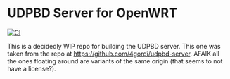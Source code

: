 # UDPBD Server for OpenWRT

[![CI](https://github.com/spammerofspam/ps3netsrv-openwrt/actions/workflows/main.yml/badge.svg)](https://github.com/spammerofspam/ps3netsrv-openwrt/actions/workflows/main.yml)

This is a decidedly WIP repo for building the UDPBD server. This one was taken from the repo at https://github.com/4gordi/udpbd-server. AFAIK all the ones floating around are variants of the same origin (that seems to not have a license?).
